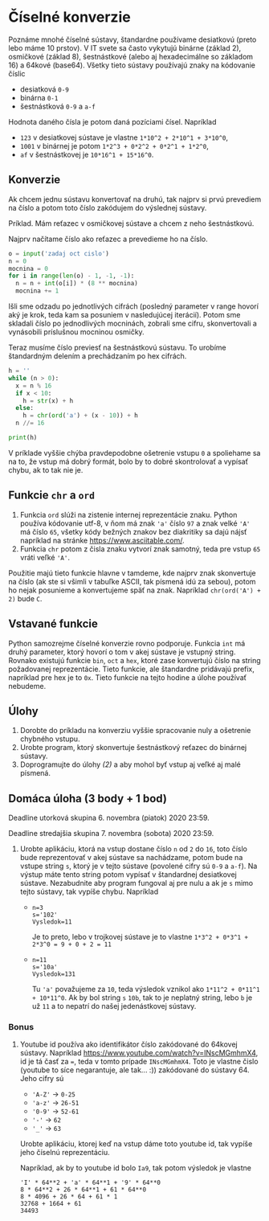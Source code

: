 # Číselné konverzie

Poznáme mnohé číselné sústavy, štandardne používame desiatkovú (preto lebo máme 10 prstov). V IT svete sa často vykytujú binárne (základ 2), osmičkové (základ 8), šestnástkové (alebo aj hexadecimálne so základom 16) a 64kové (base64). Všetky tieto sústavy používajú znaky na kódovanie číslic

* desiatková `0-9`
* binárna `0-1`
* šestnástková `0-9` a `a-f`

Hodnota daného čísla je potom daná pozíciami čísel. Napríklad 

* `123` v desiatkovej sústave je vlastne `1*10^2 + 2*10^1 + 3*10^0`,
* `1001` v binárnej je potom `1*2^3 + 0*2^2 + 0*2^1 + 1*2^0`,
* `af` v šestnástkovej je `10*16^1 + 15*16^0`.

## Konverzie

Ak chcem jednu sústavu konvertovať na druhú, tak najprv si prvú prevediem na číslo a potom toto číslo zakódujem do výslednej sústavy. 

Príklad. Mám reťazec v osmičkovej sústave a chcem z neho šestnástkovú. 

Najprv načítame číslo ako reťazec a prevedieme ho na číslo. 

```py
o = input('zadaj oct cislo')
n = 0
mocnina = 0
for i in range(len(o) - 1, -1, -1):
  n = n + int(o[i]) * (8 ** mocnina)
  mocnina += 1
```

Išli sme odzadu po jednotlivých cifrách (posledný parameter v range hovorí aký je krok, teda kam sa posuniem v nasledujúcej iterácií). Potom sme skladali číslo po jednodlivých mocninách, zobrali sme cifru, skonvertovali a vynásobili príslušnou mocninou osmičky.

Teraz musíme číslo previesť na šestnástkovú sústavu. To urobíme štandardným delením a prechádzaním po hex cifrách. 

```py
h = ''
while (n > 0):
  x = n % 16
  if x < 10:
    h = str(x) + h
  else:
    h = chr(ord('a') + (x - 10)) + h
  n //= 16

print(h)
```

V príklade vyššie chýba pravdepodobne ošetrenie vstupu `0` a spoliehame sa na to, že vstup má dobrý formát, bolo by to dobré skontrolovať a vypísať chybu, ak to tak nie je. 

## Funkcie `chr` a `ord`

1. Funkcia `ord` slúži na zistenie internej reprezentácie znaku. Python používa kódovanie utf-8, v ňom má znak `'a'` číslo `97` a znak velké `'A'` má číslo `65`, všetky kódy bežných znakov bez diakritiky sa dajú nájsť napríklad na stránke <https://www.asciitable.com/>.
2. Funkcia `chr` potom z čisla znaku vytvorí znak samotný, teda pre vstup `65` vráti veľké `'A'`. 

Použitie majú tieto funkcie hlavne v tamdeme, kde najprv znak skonvertuje na číslo (ak ste si všimli v tabuľke ASCII, tak písmená idú za sebou), potom ho nejak posunieme a konvertujeme späť na znak. Napríklad `chr(ord('A') + 2)` bude `C`. 

## Vstavané funkcie

Python samozrejme číselné konverzie rovno podporuje. Funkcia `int` má druhý parameter, ktorý hovorí o tom v akej sústave je vstupný string. Rovnako existujú funkcie `bin`, `oct` a `hex`, ktoré zase konvertujú číslo na string požadovanej reprezentácie. Tieto funkcie, ale štandardne pridávajú prefix, napríklad pre hex je to `0x`. Tieto funkcie na tejto hodine a úlohe používať nebudeme. 

## Úlohy

1. Dorobte do príkladu na konverziu vyššie spracovanie nuly a ošetrenie chybného vstupu.
2. Urobte program, ktorý skonvertuje šestnástkový reťazec do binárnej sústavy. 
3. Doprogramujte do úlohy *(2)* a aby mohol byť vstup aj veľké aj malé písmená. 

## Domáca úloha (3 body + 1 bod)

Deadline utorková skupina 6. novembra (piatok) 2020 23:59.

Deadline stredajšia skupina 7. novembra (sobota) 2020 23:59.

1. Urobte aplikáciu, ktorá na vstup dostane číslo `n` od `2` do `16`, toto číslo bude reprezentovať v akej sústave sa nachádzame, potom bude na vstupe string `s`, ktorý je v tejto sústave (povolené cifry sú `0-9` a `a-f`). Na výstup máte tento string potom vypísať v štandardnej desiatkovej sústave. Nezabudnite aby program fungoval aj pre nulu a ak je `s` mimo tejto sústavy, tak vypíše chybu. Napríklad

   * ```
     n=3
     s='102'
     Vysledok=11
     ```
     Je to preto, lebo v trojkovej sústave je to vlastne `1*3^2 + 0*3^1 + 2*3^0 = 9 + 0 + 2 = 11`
     
   * ```
     n=11
     s='10a'
     Vysledok=131
     ```
     Tu `'a'` považujeme za `10`, teda výsledok vznikol ako `1*11^2 + 0*11^1 + 10*11^0`. Ak by bol string `s` `10b`, tak to je neplatný string, lebo `b` je už `11` a to nepatrí do našej jedenástkovej sústavy.

### Bonus

1. Youtube id používa ako identifikátor číslo zakódované do 64kovej sústavy. Napríklad <https://www.youtube.com/watch?v=INscMGmhmX4>, id je tá časť za `=`, teda v tomto prípade `INscMGmhmX4`. Toto je vlastne čislo (youtube to síce negarantuje, ale tak... :)) zakódované do sústavy 64. Jeho cifry sú 

   * `'A-Z'` -> `0-25`
   * `'a-z'` -> `26-51`
   * `'0-9'` -> `52-61`
   * `'-'` -> `62`
   * `'_'` -> `63`

   Urobte aplikáciu, ktorej keď na vstup dáme toto youtube id, tak vypíše jeho číselnú reprezentáciu. 

   Napríklad, ak by to youtube id bolo `Ia9`, tak potom výsledok je vlastne 

   ```
   'I' * 64**2 + 'a' * 64**1 + '9' * 64**0
   8 * 64**2 + 26 * 64**1 + 61 * 64**0
   8 * 4096 + 26 * 64 + 61 * 1
   32768 + 1664 + 61
   34493
   ```